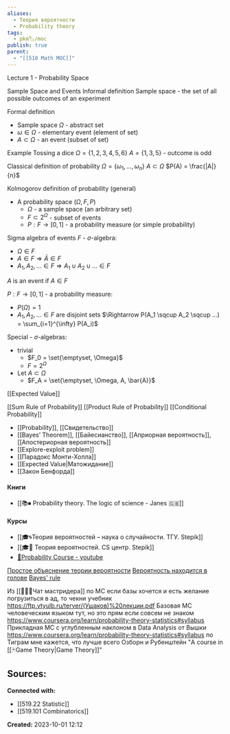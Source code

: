 ```yaml
---
aliases:
  - Теория вероятности
  - Probability theory
tags:
  - pkm🏷/moc
publish: true
parent:
  - "[[510 Math MOC]]"
---
```

Lecture 1 - Probability Space


Sample Space and Events
Informal definition
Sample space - the set of all possible outcomes of an experiment

Formal definition
- Sample space $\Omega$ - abstract set
- $\omega \in \Omega$ - elementary event (element of set)
- $A \subset \Omega$ - an event (subset of set)

Example
Tossing a dice
$\Omega = \{1, 2, 3, 4, 5, 6\}$
$A = \{1, 3, 5\}$ - outcome is odd



Classical definition of probability
$\Omega = \{\omega_1, ..., \omega_n\}$
$A \subset \Omega$
$P(A) = \frac{|A|}{n}$

Kolmogorov definition of probability (general)
- A probability space $(\Omega, F, P)$
	- $\Omega$ - a sample space (an arbitrary set)
	- $F \subset 2^{\Omega}$  - subset of events
	- $P: F \rightarrow [0, 1]$ - a probability measure (or simple probability)

Sigma algebra of events
$F$ - $\sigma$-algebra:
- $\Omega \in F$
- $A \in F \Rightarrow \bar{A} \in F$
- $A_1, A_2,... \in F \Rightarrow A_1 \cup A_2 \cup ... \in F$

$A$ is an event if $A \in F$

$P: F \rightarrow [0, 1]$ - a probability measure:
- $P(\Omega) = 1$
- $A_1, A_2,... \in F$ are disjoint sets $\Rightarrow P(A_1 \sqcup A_2 \sqcup ...) = \sum_{i=1}^{\infty} P(A_i)$

Special - $\sigma$-algebras:
- trivial
	- $F_0 = \set{\emptyset, \Omega}$
	- $F = 2^{\Omega}$
- Let $A \subset \Omega$
	- $F_A = \set{\emptyset, \Omega, A, \bar{A}}$


[[Expected Value]]

[[Sum Rule of Probability]]
[[Product Rule of Probability]]
[[Conditional Probability]]



- [[Probability]], [[Свидетельство]]
- [[Bayes’ Theorem]], [[Байесианство]], [[Априорная вероятность]], [[Апостериорная вероятность]]
- [[Explore-exploit problem]]
- [[Парадокс Монти-Холла]]
- [[Expected Value|Матожидание]]
- [[Закон Бенфорда]]

#### Книги
- [[📚⏹ Probability theory. The logic of science - Janes 🇬🇧]]

#### Курсы
- [[🎓🌀Теория вероятностей – наука о случайности. ТГУ. Stepik]]
- [[🎓🌰 Теория вероятностей. CS центр. Stepik]]
- [🎥Probability Course - youtube](https://www.youtube.com/channel/UCITVu6N08ljfYjuP98nXsLA/playlists)


[Простое объяснение теории вероятности](https://habr.com/ru/post/408775/)
[Вероятность находится в голове](https://lesswrong.ru/w/%D0%92%D0%B5%D1%80%D0%BE%D1%8F%D1%82%D0%BD%D0%BE%D1%81%D1%82%D1%8C_%D0%BD%D0%B0%D1%85%D0%BE%D0%B4%D0%B8%D1%82%D1%81%D1%8F_%D0%B2_%D0%B3%D0%BE%D0%BB%D0%BE%D0%B2%D0%B5)
[Bayes' rule](https://arbital.com/p/bayes_rule/)

Из [[👤👤👤Чат мастридера]]
	по МС если базы хочется и есть желание погрузиться в ад, то чекни учебник
	https://ftp.vtyulb.ru/terver/(Ушаков)%20лекции.pdf
	Базовая МС человеческим языком тут, но это прям если совсем не знаком 
	https://www.coursera.org/learn/probability-theory-statistics#syllabus
	Прикладная МС с углубленным наклоном в Data Analysis от Вышки
	https://www.coursera.org/learn/probability-theory-statistics#syllabus
	по Тиграм мне кажется, что лучше всего Озборн и Рубенштейн "A course in [[🃏Game Theory|Game Theory]]"



**Sources:**
- 


**Connected with:**
- [[519.22 Statistic]]
- [[519.101 Combinatorics]]



**Created:** 2023-10-01 12:12